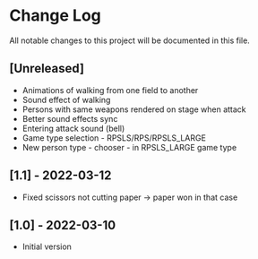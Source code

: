 # Change Log
All notable changes to this project will be documented in this file.

## [Unreleased]
- Animations of walking from one field to another
- Sound effect of walking
- Persons with same weapons rendered on stage when attack
- Better sound effects sync
- Entering attack sound (bell)
- Game type selection - RPSLS/RPS/RPSLS_LARGE
- New person type - chooser - in RPSLS_LARGE game type

## [1.1] - 2022-03-12
- Fixed scissors not cutting paper -> paper won in that case

## [1.0] - 2022-03-10
- Initial version
